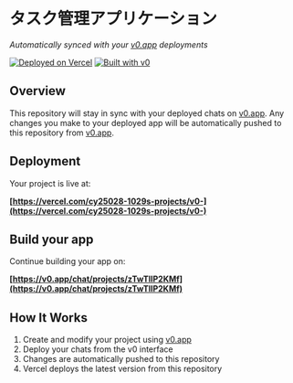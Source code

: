 # タスク管理アプリケーション

*Automatically synced with your [v0.app](https://v0.app) deployments*

[![Deployed on Vercel](https://img.shields.io/badge/Deployed%20on-Vercel-black?style=for-the-badge&logo=vercel)](https://vercel.com/cy25028-1029s-projects/v0-)
[![Built with v0](https://img.shields.io/badge/Built%20with-v0.app-black?style=for-the-badge)](https://v0.app/chat/projects/zTwTlIP2KMf)

## Overview

This repository will stay in sync with your deployed chats on [v0.app](https://v0.app).
Any changes you make to your deployed app will be automatically pushed to this repository from [v0.app](https://v0.app).

## Deployment

Your project is live at:

**[https://vercel.com/cy25028-1029s-projects/v0-](https://vercel.com/cy25028-1029s-projects/v0-)**

## Build your app

Continue building your app on:

**[https://v0.app/chat/projects/zTwTlIP2KMf](https://v0.app/chat/projects/zTwTlIP2KMf)**

## How It Works

1. Create and modify your project using [v0.app](https://v0.app)
2. Deploy your chats from the v0 interface
3. Changes are automatically pushed to this repository
4. Vercel deploys the latest version from this repository
